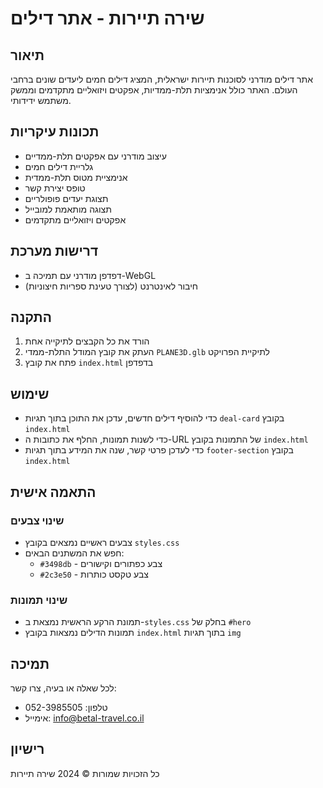 # שירה תיירות - אתר דילים

## תיאור
אתר דילים מודרני לסוכנות תיירות ישראלית, המציג דילים חמים ליעדים שונים ברחבי העולם. האתר כולל אנימציות תלת-ממדיות, אפקטים ויזואליים מתקדמים וממשק משתמש ידידותי.

## תכונות עיקריות
- עיצוב מודרני עם אפקטים תלת-ממדיים
- גלריית דילים חמים
- אנימציית מטוס תלת-ממדית
- טופס יצירת קשר
- תצוגת יעדים פופולריים
- תצוגה מותאמת למובייל
- אפקטים ויזואליים מתקדמים

## דרישות מערכת
- דפדפן מודרני עם תמיכה ב-WebGL
- חיבור לאינטרנט (לצורך טעינת ספריות חיצוניות)

## התקנה
1. הורד את כל הקבצים לתיקייה אחת
2. העתק את קובץ המודל התלת-ממדי `PLANE3D.glb` לתיקיית הפרויקט
3. פתח את קובץ `index.html` בדפדפן

## שימוש
- כדי להוסיף דילים חדשים, עדכן את התוכן בתוך תגיות `deal-card` בקובץ `index.html`
- כדי לשנות תמונות, החלף את כתובות ה-URL של התמונות בקובץ `index.html`
- כדי לעדכן פרטי קשר, שנה את המידע בתוך תגיות `footer-section` בקובץ `index.html`

## התאמה אישית
### שינוי צבעים
- צבעים ראשיים נמצאים בקובץ `styles.css`
- חפש את המשתנים הבאים:
  - `#3498db` - צבע כפתורים וקישורים
  - `#2c3e50` - צבע טקסט כותרות

### שינוי תמונות
- תמונת הרקע הראשית נמצאת ב-`styles.css` בחלק של `#hero`
- תמונות הדילים נמצאות בקובץ `index.html` בתוך תגיות `img`

## תמיכה
לכל שאלה או בעיה, צרו קשר:
- טלפון: 052-3985505
- אימייל: info@betal-travel.co.il

## רישיון
כל הזכויות שמורות © 2024 שירה תיירות 